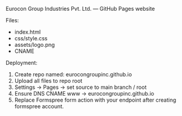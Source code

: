 Eurocon Group Industries Pvt. Ltd. — GitHub Pages website

Files:
- index.html
- css/style.css
- assets/logo.png
- CNAME

Deployment:
1. Create repo named: eurocongroupinc.github.io
2. Upload all files to repo root
3. Settings -> Pages -> set source to main branch / root
4. Ensure DNS CNAME www -> eurocongroupinc.github.io
5. Replace Formspree form action with your endpoint after creating formspree account.
